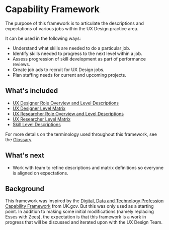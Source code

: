 # Capability Framework

The purpose of this framework is to articulate the descriptions and expectations of various jobs within the UX Design practice area.

It can be used in the following ways:
- Understand what skills are needed to do a particular job.
- Identify skills needed to progress to the next level within a job.
- Assess progression of skill development as part of performance reviews.
- Create job ads to recruit for UX Design jobs.
- Plan staffing needs for current and upcoming projects.

## What's included
- [UX Designer Role Overview and Level Descriptions](ux-designer-role-overview.md)
- [UX Designer Level Matrix](ux-designer-level-matrix.md)
- [UX Researcher Role Overview and Level Descriptions](ux-researcher-role-overview.md)
- [UX Researcher Level Matrix](ux-researcher-level-matrix.md)
- [Skill Level Descriptions](skill-levels.md)

For more details on the terminology used throughout this framework, see the [Glossary](glossary.md).

## What's next
- Work with team to refine descriptions and matrix definitions so everyone is aligned on expectations.

## Background
This framework was inspired by the [Digital, Data and Technology Profession Capability Framework](https://www.gov.uk/government/collections/digital-data-and-technology-profession-capability-framework) from UK.gov. But this was only used as a starting point. In addition to making some initial modifications (namely replacing Esses with Zees), the expectation is that this framework is a work in progress that will be discussed and iterated upon with the UX Design Team.

